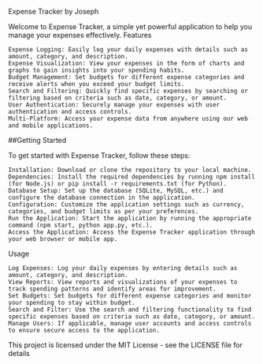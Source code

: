 Expense Tracker             by Joseph

Welcome to Expense Tracker, a simple yet powerful application to help you manage your expenses effectively.
Features

    Expense Logging: Easily log your daily expenses with details such as amount, category, and description.
    Expense Visualization: View your expenses in the form of charts and graphs to gain insights into your spending habits.
    Budget Management: Set budgets for different expense categories and receive alerts when you exceed your budget limits.
    Search and Filtering: Quickly find specific expenses by searching or filtering based on criteria such as date, category, or amount.
    User Authentication: Securely manage your expenses with user authentication and access controls.
    Multi-Platform: Access your expense data from anywhere using our web and mobile applications.

##Getting Started

To get started with Expense Tracker, follow these steps:

    Installation: Download or clone the repository to your local machine.
    Dependencies: Install the required dependencies by running npm install (for Node.js) or pip install -r requirements.txt (for Python).
    Database Setup: Set up the database (SQLite, MySQL, etc.) and configure the database connection in the application.
    Configuration: Customize the application settings such as currency, categories, and budget limits as per your preferences.
    Run the Application: Start the application by running the appropriate command (npm start, python app.py, etc.).
    Access the Application: Access the Expense Tracker application through your web browser or mobile app.

Usage

    Log Expenses: Log your daily expenses by entering details such as amount, category, and description.
    View Reports: View reports and visualizations of your expenses to track spending patterns and identify areas for improvement.
    Set Budgets: Set budgets for different expense categories and monitor your spending to stay within budget.
    Search and Filter: Use the search and filtering functionality to find specific expenses based on criteria such as date, category, or amount.
    Manage Users: If applicable, manage user accounts and access controls to ensure secure access to the application.


This project is licensed under the MIT License - see the LICENSE file for details